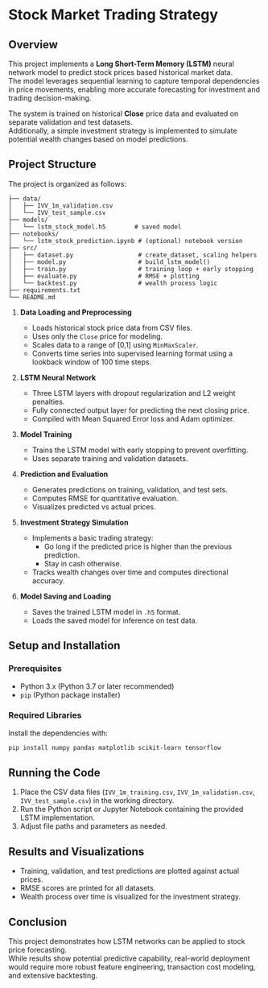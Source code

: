 # Stock Market Trading Strategy

## Overview
This project implements a **Long Short-Term Memory (LSTM)** neural network model to predict stock prices based historical market data.  
The model leverages sequential learning to capture temporal dependencies in price movements, enabling more accurate forecasting for investment and trading decision-making.  

The system is trained on historical **Close** price data and evaluated on separate validation and test datasets.  
Additionally, a simple investment strategy is implemented to simulate potential wealth changes based on model predictions.

## Project Structure
The project is organized as follows:

```
├── data/
│   ├── IVV_1m_validation.csv
│   └── IVV_test_sample.csv
├── models/
│   └── lstm_stock_model.h5        # saved model
├── notebooks/
│   └── lstm_stock_prediction.ipynb # (optional) notebook version
├── src/
│   ├── dataset.py                  # create_dataset, scaling helpers
│   ├── model.py                    # build_lstm_model()
│   ├── train.py                    # training loop + early stopping
│   ├── evaluate.py                 # RMSE + plotting
│   └── backtest.py                 # wealth process logic
├── requirements.txt
└── README.md
```

1. **Data Loading and Preprocessing**  
   - Loads historical stock price data from CSV files.  
   - Uses only the `Close` price for modeling.  
   - Scales data to a range of [0,1] using `MinMaxScaler`.  
   - Converts time series into supervised learning format using a lookback window of 100 time steps.

2. **LSTM Neural Network**  
   - Three LSTM layers with dropout regularization and L2 weight penalties.  
   - Fully connected output layer for predicting the next closing price.  
   - Compiled with Mean Squared Error loss and Adam optimizer.

3. **Model Training**  
   - Trains the LSTM model with early stopping to prevent overfitting.  
   - Uses separate training and validation datasets.  

4. **Prediction and Evaluation**  
   - Generates predictions on training, validation, and test sets.  
   - Computes RMSE for quantitative evaluation.  
   - Visualizes predicted vs actual prices.

5. **Investment Strategy Simulation**  
   - Implements a basic trading strategy:  
     - Go long if the predicted price is higher than the previous prediction.  
     - Stay in cash otherwise.  
   - Tracks wealth changes over time and computes directional accuracy.

6. **Model Saving and Loading**  
   - Saves the trained LSTM model in `.h5` format.  
   - Loads the saved model for inference on test data.

## Setup and Installation
### Prerequisites
- Python 3.x (Python 3.7 or later recommended)
- `pip` (Python package installer)

### Required Libraries
Install the dependencies with:
```bash
pip install numpy pandas matplotlib scikit-learn tensorflow
```

## Running the Code
1. Place the CSV data files (`IVV_1m_training.csv`, `IVV_1m_validation.csv`, `IVV_test_sample.csv`) in the working directory.
2. Run the Python script or Jupyter Notebook containing the provided LSTM implementation.
3. Adjust file paths and parameters as needed.

## Results and Visualizations
- Training, validation, and test predictions are plotted against actual prices.
- RMSE scores are printed for all datasets.
- Wealth process over time is visualized for the investment strategy.

## Conclusion
This project demonstrates how LSTM networks can be applied to stock price forecasting.  
While results show potential predictive capability, real-world deployment would require more robust feature engineering, transaction cost modeling, and extensive backtesting.
